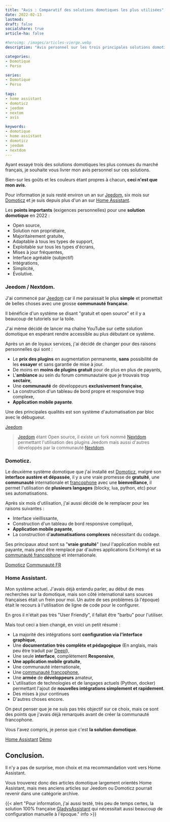 ```yaml
---
title: "Avis : Comparatif des solutions domotiques les plus utilisées"
date: 2022-02-13
lastmod: 
draft: false
socialshare: true
article-ha: false

#heroimg: /images/articles-vierge.webp
description: "Avis personnel sur les trois principales solutions domotique utilisees en France, et pourquoi j'ai choisi Home Assistant."

categories:
- Domotique
- Perso

series:
- Domotique
- Perso
  
tags:
- home assistant
- domoticz
- jeedom
- nextom
- avis

keywords:
- domotique
- home assistant
- domoticz
- jeedom
- nextdom
---
```


Ayant essayé trois des solutions domotiques les plus connues du marché français, je souhaite vous livrer mon avis personnel sur ces solutions.

Bien-sur les goûts et les couleurs étant propres à chacun, **ceci n'est que mon avis**.

Pour information je suis resté environ un an sur [Jeedom](https://www.jeedom.com/fr/), six mois sur [Domoticz](https://www.domoticz.com/) et je suis depuis plus d'un an sur [Home Assistant](https://www.home-assistant.io/).

Les **points importants** (exigences personnelles) pour une **solution domotique** en 2022 :

* Open source,
* Solution non propriétaire,
* Majoritairement gratuite,
* Adaptable à tous les types de support,
* Exploitable sur tous les types d'écrans,
* Mises à jour fréquentes,
* Interface agréable (subjectif)
* Intégrations,
* Simplicité,
* Évolutive.

### Jeedom / Nextdom.

J'ai commencé par [Jeedom](https://www.jeedom.com/fr/) car il me paraissait le plus **simple** et promettait de belles choses avec une grosse **communauté française**.

Il bénéficie d'un système se disant "gratuit et open source" et il y a beaucoup de tutoriels sur la toile.

J'ai mème décidé de lancer ma chaîne YouTube sur cette solution domotique en espérant rendre accessible au plus débutant ce système.

Après un an de loyaux services, j'ai décidé de changer pour des raisons personnelles qui sont :

* Le **prix des plugins** en augmentation permanente, **sans** possibilité de les **essayer** et sans garantie de mise à jour.
* De moins en **moins de plugins gratuit** pour de plus en plus de payants,
* L'**ambiance** au sein du forum communautaire que je trouvais trop **sectaire**,
* Une **communauté** de développeurs **exclusivement française**,
* La construction d'un tableau de bord propre et responsive trop complexe,
* **Application mobile payante**.

Une des principales qualités est son système d'automatisation par bloc avec le débugueur.

[Jeedom](https://jeedom.fr)

> [Jeedom](https://www.jeedom.com/fr/) étant Open source, il existe un fork nommé [Nextdom](https://www.nextdom.org/) permettant l'utilisation des plugins Jeedom mais aussi d'autres développés par la communauté [Nextdom](https://www.nextdom.org/).

### Domoticz.

Le deuxième système domotique que j'ai installé est [Domoticz](https://www.domoticz.com/), malgré son **interface austère et dépassée**, il y a une vraie promesse de **gratuité**, une **communauté** internationale et [francophone](https://easy-domoticz.fr) avec une **bienveillance**, il permet l'utilisation de **plusieurs langages** (blocky, lua, python, etc) pour ses automatisations.

Après six mois d'utilisation, j'ai aussi décidé de le remplacer pour les raisons suivantes :

* Interface vieillissante,
* Construction d'un tableau de bord responsive compliqué,
* **Application mobile payante**,
* La construction d'**automatisations complexes** nécessitant du codage.

Ses principaux atout sont sa "**vraie gratuité**" (seul l'application mobile est payante, mais peut être remplacé par d'autres applications Ex:Homy) et sa [communauté francophone](https://easy-domoticz.fr) et internationale.

[Domoticz](https://www.domoticz.com/) [Communauté FR](https://easy-domoticz.fr)

### Home Assistant.

Mon système actuel.
J'avais déjà entendu parler, au début de mes recherches sur la domotique, mais son côté international sans sources françaises était un frein pour moi. Un autre de ses problèmes (à l'époque) était le recours à l'utilisation de ligne de code pour le configurer.

En gros il n'était pas très "User Friendly", il fallait être "barbu" pour l'utiliser.

Mais tout ceci a bien changé, en voici un petit résumé :

* La majorité des intégrations sont **configuration via l'interface graphique**,
* Une **documentation très complète et pédagogique** (En anglais, mais peu être traduit par [Deepl](<https://www.deepl.com/translator>)),
* Une seule **interface**, complètement **Responsive**,
* **Une application mobile gratuite**,
* Une communauté internationale,
* Une [communauté francophone](https://hacf.fr),
* Une **armée** de **développeurs** amateur,
* L'utilisation de technologies et de langages actuels (Python, docker) permettant l'ajout de **nouvelles intégrations simplement et rapidement**.
* Des mises à jour continues
* D'autres choses encore.

On peut penser que je ne suis pas très objectif sur ce choix, mais ce sont des points que j'avais déjà remarqués avant de créer la communauté francophone.

Vous l'avez compris, je pense que c'est **la solution domotique**.

[Home Assistant](https://www.home-assistant.io/) [Démo](https://demo.home-assistant.io/#/lovelace/0)

## Conclusion.

Il n'y a pas de surprise, mon choix et ma recommandation vont vers Home Assistant.

Vous trouverez donc des articles domotique largement orientés Home Assistant, mais mes anciens articles sur Jeedom ou Domoticz pourrait revenir dans une catégorie archive.

{{< alert "Pour information, j'ai aussi testé, très peu de temps certes, la solution 100% française [GladysAssistant](https://gladysassistant.com/fr/) qui nécessitait aussi beaucoup de configuration manuelle à l'époque." info >}}
